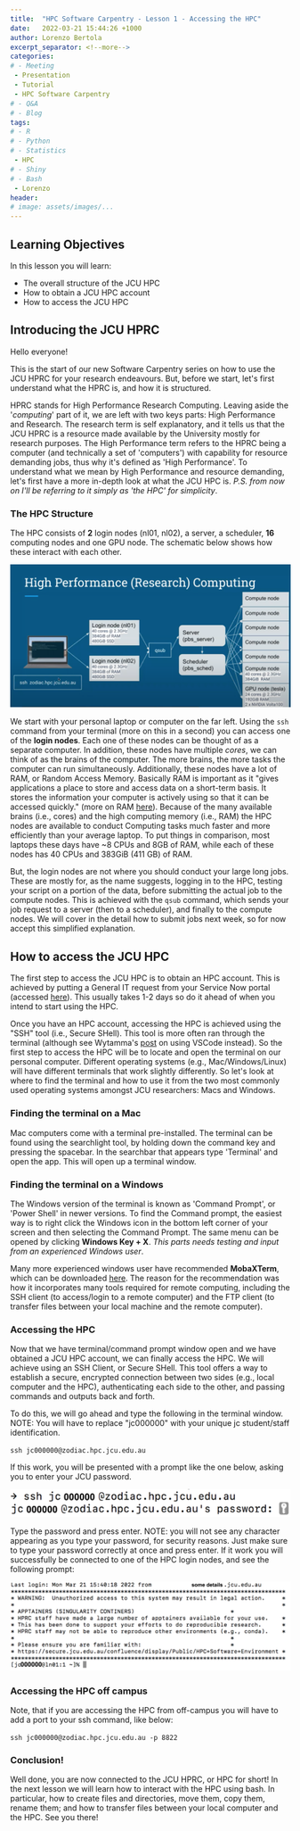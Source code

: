 ```yaml
---
title:  "HPC Software Carpentry - Lesson 1 - Accessing the HPC"
date:   2022-03-21 15:44:26 +1000
author: Lorenzo Bertola 
excerpt_separator: <!--more-->
categories:
# - Meeting
 - Presentation
 - Tutorial
 - HPC Software Carpentry
# - Q&A
# - Blog
tags:
# - R
# - Python
# - Statistics
 - HPC
# - Shiny
# - Bash
 - Lorenzo
header:
# image: assets/images/...
---
```


## Learning Objectives

In this lesson you will learn:

- The overall structure of the JCU HPC
- How to obtain a JCU HPC account
- How to access the JCU HPC

## Introducing the JCU HPRC

Hello everyone!

This is the start of our new Software Carpentry series on how to use the JCU HPRC for your research endeavours. But, before we start, let's first understand what the HPRC is, and how it is structured.

HPRC stands for High Performance Research Computing. Leaving aside the '*computing*' part of it, we are left with two keys parts: High Performance and Research. The research term is self explanatory, and it tells us that the JCU HPRC is a resource made available by the University mostly for research purposes. The High Performance term refers to the HPRC being a computer (and technically a set of 'computers') with capability for resource demanding jobs, thus why it's defined as 'High Performance'. To understand what we mean by High Performance and resource demanding, let's first have a more in-depth look at what the JCU HPC is. *P.S. from now on I'll be referring to it simply as 'the HPC' for simplicity*.

### The HPC Structure

The HPC consists of **2** login nodes (nl01, nl02), a server, a scheduler, **16** computing nodes and one GPU node. The schematic below shows how these interact with each other. 

![Fig. 1: Schematic of HPC Structure](/assets/images/HPCStructure.png)

We start with your personal laptop or computer on the far left. Using the `ssh` command from your terminal (more on this in a second) you can access one of the **login nodes**. Each one of these nodes can be thought of as a separate computer. In addition, these nodes have multiple *cores*, we can think of as the brains of the computer. The more brains, the more tasks the computer can run simultaneously. Additionally, these nodes have a lot of RAM, or Random Access Memory. Basically RAM is important as it "gives applications a place to store and access data on a short-term basis. It stores the information your computer is actively using so that it can be accessed quickly." (more on RAM [here](https://www.crucial.com/articles/about-memory/support-what-does-computer-memory-do)). Because of the many available brains (i.e., cores) and the high computing memory (i.e., RAM) the HPC nodes are available to conduct Computing tasks much faster and more efficiently than your average laptop. To put things in comparison, most laptops these days have ~8 CPUs and 8GB of RAM, while each of these nodes has 40 CPUs and 383GiB (411 GB) of RAM.

But, the login nodes are not where you should conduct your large long jobs. These are mostly for, as the name suggests, logging in to the HPC, testing your script on a portion of the data, before submitting the actual job to the compute nodes. This is achieved with the `qsub` command, which sends your job request to a server (then to a scheduler), and finally to the compute nodes. We will cover in the detail how to submit jobs next week, so for now accept this simplified explanation.

## How to access the JCU HPC
The first step to access the JCU HPC is to obtain an HPC account. This is achieved by putting a General IT request from your Service Now portal (accessed [here](https://www.jcu.edu.au/information-and-communications-technology/help-and-support/it-help-desk)). This usually takes 1-2 days so do it ahead of when you intend to start using the HPC.

Once you have an HPC account, accessing the HPC is achieved using the "SSH" tool (i.e., Secure SHell). This tool is more often ran through the terminal (although see Wytamma's [post](https://blog.wytamma.com/blog/hcp-vscode/) on using VSCode instead). So the first step to access the HPC will be to locate and open the terminal on our personal computer. Different operating systems (e.g., Mac/Windows/Linux) will have different terminals that work slightly differently. So let's look at where to find the terminal and how to use it from the two most commonly used operating systems amongst JCU researchers: Macs and Windows.

### Finding the terminal on a Mac
Mac computers come with a terminal pre-installed. The terminal can be found using the searchlight tool, by holding down the command key and pressing the spacebar. In the searchbar that appears type 'Terminal' and open the app. This will open up a terminal window.

### Finding the terminal on a Windows
The Windows version of the terminal is known as 'Command Prompt', or 'Power Shell' in newer versions. To find the Command prompt, the easiest way is to right click the Windows icon in the bottom left corner of your screen and then selecting the Command Prompt. The same menu can be opened by clicking **Windows Key + X**. *This parts needs testing and input from an experienced Windows user*.

Many more experienced windows user have recommended **MobaXTerm**, which can be downloaded [here](https://mobaxterm.mobatek.net/). The reason for the recommendation was how it incorporates many tools required for remote computing, including the SSH client (to access/login to a remote computer) and the FTP client (to transfer files between your local machine and the remote computer).

### Accessing the HPC
Now that we have terminal/command prompt window open and we have obtained a JCU HPC account, we can finally access the HPC. We will achieve using an SSH Client, or Secure SHell. This tool offers a way to establish a secure, encrypted connection between two sides (e.g., local computer and the HPC), authenticating each side to the other, and passing commands and outputs back and forth.

To do this, we will go ahead and type the following in the terminal window. NOTE: You will have to replace "jc000000" with your unique jc student/staff identification.

`ssh jc000000@zodiac.hpc.jcu.edu.au`

If this work, you will be presented with a prompt like the one below, asking you to enter your JCU password. 

![Fig. 2: Login prompt](/assets/images/HPCaccess1.png)

Type the password and press enter. NOTE: you will not see any character appearing as you type your password, for security reasons. Just make sure to type your password correctly at once and press enter. If it work you will successfully be connected to one of the HPC login nodes, and see the following prompt:

![Fig. 3: Successful login](/assets/images/HPCaccess2.png)

### Accessing the HPC off campus

Note, that if you are accessing the HPC from off-campus you will have to add a port to your ssh command, like below:

`ssh jc000000@zodiac.hpc.jcu.edu.au -p 8822`

### Conclusion!

Well done, you are now connected to the JCU HPRC, or HPC for short! In the next lesson we will learn how to interact with the HPC using bash. In particular, how to create files and directories, move them, copy them, rename them; and how to transfer files between your local computer and the HPC. See you there!
